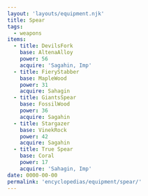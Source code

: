 ```yaml
---
layout: 'layouts/equipment.njk'
title: Spear
tags:
  - weapons
items:
  - title: DevilsFork
    base: AltenaAlloy
    power: 56
    acquire: 'Sagahin, Imp'
  - title: FieryStabber
    base: MapleWood
    power: 31
    acquire: Sahagin
  - title: GiantsSpear
    base: FossilWood
    power: 36
    acquire: Sagahin
  - title: Stargazer
    base: VinekRock
    power: 42
    acquire: Sagahin
  - title: True Spear
    base: Coral
    power: 17
    acquire: 'Sahagin, Imp'
date: 0000-00-00
permalink: 'encyclopedias/equipment/spear/'
---
```

